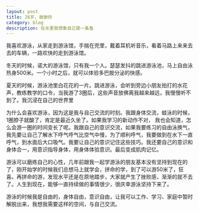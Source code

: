 ```yaml
---
layout: post
title: 26岁，谢谢你 
category: blog
description: 在水里我想象自己是一条鱼  
---
```



我喜欢游泳，从家走到游泳馆，手揣在兜里，戴着耳机听音乐，看着马路上来来去去的车辆，一路欢快的走到游泳馆。        

冬天的时候，诺大的游泳馆，只有我一个人。瑟瑟发抖的跳进游泳池，马上自由泳热身500米。一个小时之后，就可以体验多巴胺分泌的快感。  

夏天的时候，游泳池里白花花的一片。跳进游泳，会听到旁边小朋友拍打的水花声，教练教学的口令，当我游了3圈后，这些声音放佛离我越来越远，我慢慢听不到了。我沉浸在自己的世界里

为什么会喜欢游泳，因为这是我与自己交流的时刻。我跟身体交流，蛙泳的时候，1圈脖子就酸了，肯定是最近久坐了。如果我学习的新动作不对， 我也会知道，怎么会游一圈的时间变长了呢。我跟自己的意识交流，如果我要练习的自由泳换气，我先要让自己了解水下呼气呼气比空气中慢，为了顺利呼气，我要做到在水下一直呼气，到水面后大口吸气。我要让自己的意识记住这些技巧。我还要自己的意识和身体合一，用意识指导身体，用身体体验意识。最后变成肌肉记忆。
  
游泳可以磨练自己的心性，几年前跟我一起学游泳的朋友基本没有坚持到现在的了，刚开始学的时候我们总想马上就学会，拼命的学，到了可以游50米了，狂喜。再拼命的游，发现水平还是在原地踏步，大家就产生了挫败感，渐渐的就不去了。人生到现在，能够一直持续做的事情很少，很庆幸游泳坚持下来了。

游泳的时候我是自由的，身体自由，意识自由，让我可以工作、学习、家庭中暂时解脱出来，我想我需要这样的空间，与自己交流。


